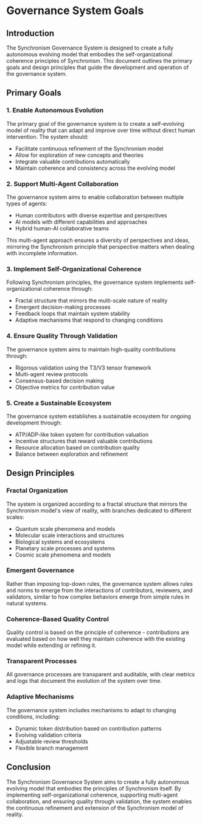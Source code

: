 # Governance System Goals

## Introduction

The Synchronism Governance System is designed to create a fully autonomous evolving model that embodies the self-organizational coherence principles of Synchronism. This document outlines the primary goals and design principles that guide the development and operation of the governance system.

## Primary Goals

### 1. Enable Autonomous Evolution

The primary goal of the governance system is to create a self-evolving model of reality that can adapt and improve over time without direct human intervention. The system should:

- Facilitate continuous refinement of the Synchronism model
- Allow for exploration of new concepts and theories
- Integrate valuable contributions automatically
- Maintain coherence and consistency across the evolving model

### 2. Support Multi-Agent Collaboration

The governance system aims to enable collaboration between multiple types of agents:

- Human contributors with diverse expertise and perspectives
- AI models with different capabilities and approaches
- Hybrid human-AI collaborative teams

This multi-agent approach ensures a diversity of perspectives and ideas, mirroring the Synchronism principle that perspective matters when dealing with incomplete information.

### 3. Implement Self-Organizational Coherence

Following Synchronism principles, the governance system implements self-organizational coherence through:

- Fractal structure that mirrors the multi-scale nature of reality
- Emergent decision-making processes
- Feedback loops that maintain system stability
- Adaptive mechanisms that respond to changing conditions

### 4. Ensure Quality Through Validation

The governance system aims to maintain high-quality contributions through:

- Rigorous validation using the T3/V3 tensor framework
- Multi-agent review protocols
- Consensus-based decision making
- Objective metrics for contribution value

### 5. Create a Sustainable Ecosystem

The governance system establishes a sustainable ecosystem for ongoing development through:

- ATP/ADP-like token system for contribution valuation
- Incentive structures that reward valuable contributions
- Resource allocation based on contribution quality
- Balance between exploration and refinement

## Design Principles

### Fractal Organization

The system is organized according to a fractal structure that mirrors the Synchronism model's view of reality, with branches dedicated to different scales:

- Quantum scale phenomena and models
- Molecular scale interactions and structures
- Biological systems and ecosystems
- Planetary scale processes and systems
- Cosmic scale phenomena and models

### Emergent Governance

Rather than imposing top-down rules, the governance system allows rules and norms to emerge from the interactions of contributors, reviewers, and validators, similar to how complex behaviors emerge from simple rules in natural systems.

### Coherence-Based Quality Control

Quality control is based on the principle of coherence - contributions are evaluated based on how well they maintain coherence with the existing model while extending or refining it.

### Transparent Processes

All governance processes are transparent and auditable, with clear metrics and logs that document the evolution of the system over time.

### Adaptive Mechanisms

The governance system includes mechanisms to adapt to changing conditions, including:

- Dynamic token distribution based on contribution patterns
- Evolving validation criteria
- Adjustable review thresholds
- Flexible branch management

## Conclusion

The Synchronism Governance System aims to create a fully autonomous evolving model that embodies the principles of Synchronism itself. By implementing self-organizational coherence, supporting multi-agent collaboration, and ensuring quality through validation, the system enables the continuous refinement and extension of the Synchronism model of reality.
